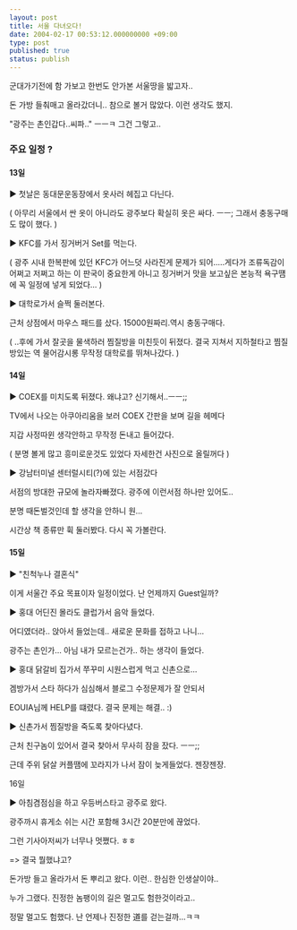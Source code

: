 ```yaml
---
layout: post
title: 서울 다녀오다!
date: 2004-02-17 00:53:12.000000000 +09:00
type: post
published: true
status: publish
---
```


군대가기전에 함 가보고 한번도 안가본 서울땅을 밟고자..

돈 가방 들춰매고 올라갔더니..  참으로 볼거 많았다. 이런 생각도 했지.

"광주는 촌인갑다..씨파.." ㅡㅡㅋ 그건 그렇고..

### 주요 일정 ?

#### 13일

▶ 첫날은 동대문운동장에서 옷사러 헤집고 다닌다.


( 아무리 서울에서 싼 옷이 아니라도 광주보다 확실히 옷은 싸다. ㅡㅡ; 그래서 충동구매도 많이 했다. )

▶ KFC를 가서 징거버거 Set를 먹는다.


( 광주 시내 한복판에 있던 KFC가 어느덧 사라진게 문제가 되어.....게다가 조류독감이 어쩌고 저쩌고 하는 이 판국이 중요한게 아니고 징거버거 맛을 보고싶은 본능적 욕구떔에 꼭 일정에 넣게 되었다... )

▶ 대학로가서 슬쩍 둘러본다.


근처 상점에서 마우스 패드를 샀다. 15000원짜리.역시 충동구매다.


( ..후에 가서 잘곳을 물색하러 찜질방을 미친듯이 뒤졌다. 결국 지쳐서 지하철타고 찜질방있는 역 물어감시롱 무작정 대학로를 뛰쳐나갔다. )

#### 14일

▶ COEX를 미치도록 뒤졌다. 왜냐고? 신기해서..ㅡㅡ;;


TV에서 나오는 아쿠아리움을 보러 COEX 간판을 보며 길을 헤메다


지갑 사정따윈 생각안하고 무작정 돈내고 들어갔다.


( 분명 볼게 많고 흥미로운것도 있었다 자세한건 사진으로 올릴꺼다 )

▶ 강남터미널 센터럴시티(?)에 있는 서점갔다


서점의 방대한 규모에 놀라자빠졌다. 광주에 이런서점 하나만 있어도..


분명 때돈벌것인데 할 생각을 안하니 원...


시간상 책 종류만 휙 둘러봤다.  다시 꼭 가볼란다.

#### 15일

▶ "친척누나 결혼식"


이게 서울간 주요 목표이자 일정이었다.  난 언제까지 Guest일까?

▶ 홍대 어딘진 몰라도 클럽가서 음악 들었다.


어디였더라.. 앉아서 들었는데.. 새로운 문화를 접하고 나니...


광주는 촌인가... 아님 내가 모르는건가.. 하는 생각이 들었다.

▶ 홍대 닭갈비 집가서 쭈꾸미 시원스럽게 먹고 신촌으로...


겜방가서 스타 하다가 심심해서 블로그 수정문제가 잘 안되서


EOUIA님께 HELP를 떄렸다. 결국 문제는 해결.. :)

▶ 신촌가서 찜질방을 죽도록 찾아다녔다.


근처 친구놈이 있어서 결국 찾아서 무사히 잠을 잤다. ㅡㅡ;;


근데 주위 닭살 커플땜에 꼬라지가 나서 잠이 늦게들었다. 젠장젠장.

16일

▶ 아침겸점심을 하고 우등버스타고 광주로 왔다.


광주까시 휴게소 쉬는 시간 포함해 3시간 20분만에 끊었다.


그런 기사아저씨가 너무나 멋쪘다. ㅎㅎ

=> 결국 뭘했냐고?


돈가방 들고 올라가서 돈 뿌리고 왔다. 이런.. 한심한 인생살이야..


누가 그랬다. 진정한 놈팽이의 길은 멀고도 험한것이라고..


정말 멀고도 험했다. 난 언제나 진정한 道를 걷는걸까...ㅋㅋ
